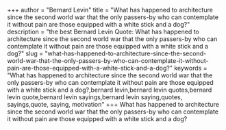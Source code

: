 +++
author = "Bernard Levin"
title = "What has happened to architecture since the second world war that the only passers-by who can contemplate it without pain are those equipped with a white stick and a dog?"
description = "the best Bernard Levin Quote: What has happened to architecture since the second world war that the only passers-by who can contemplate it without pain are those equipped with a white stick and a dog?"
slug = "what-has-happened-to-architecture-since-the-second-world-war-that-the-only-passers-by-who-can-contemplate-it-without-pain-are-those-equipped-with-a-white-stick-and-a-dog?"
keywords = "What has happened to architecture since the second world war that the only passers-by who can contemplate it without pain are those equipped with a white stick and a dog?,bernard levin,bernard levin quotes,bernard levin quote,bernard levin sayings,bernard levin saying,quotes, sayings,quote, saying, motivation"
+++
What has happened to architecture since the second world war that the only passers-by who can contemplate it without pain are those equipped with a white stick and a dog?
